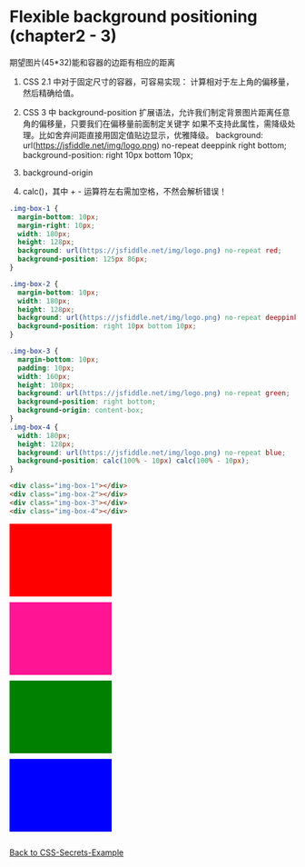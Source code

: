 # Flexible background positioning (chapter2 - 3)

期望图片(45*32)能和容器的边距有相应的距离
1. CSS 2.1 中对于固定尺寸的容器，可容易实现：
    计算相对于左上角的偏移量，然后精确给值。
  
2. CSS 3 中 background-position 扩展语法，允许我们制定背景图片距离任意角的偏移量，只要我们在偏移量前面制定关键字
    如果不支持此属性，需降级处理。比如舍弃间距直接用固定值贴边显示，优雅降级。
  background: url(https://jsfiddle.net/img/logo.png) no-repeat deeppink right bottom;
  background-position: right 10px bottom 10px;
  
3. background-origin

4. calc()，其中 + - 运算符左右需加空格，不然会解析错误！

```css
.img-box-1 {
  margin-bottom: 10px;
  margin-right: 10px;
  width: 180px;
  height: 128px;
  background: url(https://jsfiddle.net/img/logo.png) no-repeat red;
  background-position: 125px 86px;
}

.img-box-2 {
  margin-bottom: 10px;
  width: 180px;
  height: 128px;
  background: url(https://jsfiddle.net/img/logo.png) no-repeat deeppink;
  background-position: right 10px bottom 10px;
}

.img-box-3 {
  margin-bottom: 10px;
  padding: 10px;
  width: 160px;
  height: 108px;
  background: url(https://jsfiddle.net/img/logo.png) no-repeat green;
  background-position: right bottom;
  background-origin: content-box;
}
.img-box-4 {
  width: 180px;
  height: 128px;
  background: url(https://jsfiddle.net/img/logo.png) no-repeat blue;
  background-position: calc(100% - 10px) calc(100% - 10px);
} 
```

```html
<div class="img-box-1"></div>
<div class="img-box-2"></div>
<div class="img-box-3"></div>
<div class="img-box-4"></div>
```

<style>
* {
  box-sizing: content-box;
}

.img-box-1 {
  margin-bottom: 10px;
  margin-right: 10px;
  width: 180px;
  height: 128px;
  background: url(https://jsfiddle.net/img/logo.png) no-repeat red;
  background-position: 125px 86px;
}

.img-box-2 {
  margin-bottom: 10px;
  width: 180px;
  height: 128px;
  background: url(https://jsfiddle.net/img/logo.png) no-repeat deeppink;
  background-position: right 10px bottom 10px;
}

.img-box-3 {
  margin-bottom: 10px;
  padding: 10px;
  width: 160px;
  height: 108px;
  background: url(https://jsfiddle.net/img/logo.png) no-repeat green;
  background-position: right bottom;
  background-origin: content-box;
}
.img-box-4 {
  width: 180px;
  height: 128px;
  background: url(https://jsfiddle.net/img/logo.png) no-repeat blue;
  background-position: calc(100% - 10px) calc(100% - 10px);
} 
</style>

<div class="img-box-1"></div>
<div class="img-box-2"></div>
<div class="img-box-3"></div>
<div class="img-box-4"></div>

<div style="margin-top: 2em"><a href="http://hdwills.com/CSS-Secrets-Example/">Back to CSS-Secrets-Example</a></div>
